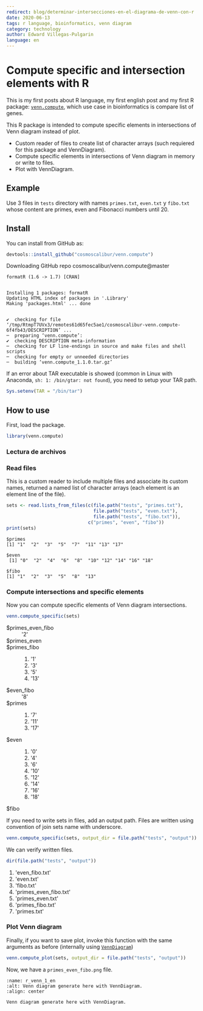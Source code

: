 ```yaml
---
redirect: blog/determinar-intersecciones-en-el-diagrama-de-venn-con-r
date: 2020-06-13
tags: r language, bioinformatics, venn diagram
category: technology
author: Edward Villegas-Pulgarin
language: en
---
```


# Compute specific and intersection elements with R

This is my first posts about R language, my first english post and my first R
package: [`venn.compute`](https://github.com/cosmoscalibur/venn.compute), which
use case in bioinformatics is compare list of genes.

This R package is intended to compute specific elements in intersections of Venn
diagram instead of plot.

- Custom reader of files to create list of character arrays (such requiered for
  this package and VennDiagram).
- Compute specific elements in intersections of Venn diagram in memory or write
  to files.
- Plot with VennDiagram.
  

## Example

Use 3 files in `tests` directory with names `primes.txt`, `even.txt` y
`fibo.txt` whose content are primes, even and Fibonacci numbers until 20.

## Install

You can install from GitHub as:

```R
devtools::install_github("cosmoscalibur/venn.compute")
```

   Downloading GitHub repo cosmoscalibur/venn.compute@master


    formatR (1.6 -> 1.7) [CRAN]


    Installing 1 packages: formatR
    Updating HTML index of packages in '.Library'
    Making 'packages.html' ... done


    ✔  checking for file ‘/tmp/RtmpT7UVx3/remotes61d65fec5ae1/cosmoscalibur-venn.compute-6f4fb43/DESCRIPTION’ ...
    ─  preparing ‘venn.compute’:
    ✔  checking DESCRIPTION meta-information
    ─  checking for LF line-endings in source and make files and shell scripts
    ─  checking for empty or unneeded directories
    ─  building ‘venn.compute_1.1.0.tar.gz’


If an error about TAR executable is showed (common in Linux with Anaconda,
`sh: 1: /bin/gtar: not found`), you need to setup your TAR path.

```R
Sys.setenv(TAR = "/bin/tar")
```


 
## How to use


First, load the package.

```r
library(venn.compute)
```

### Lectura de archivos

### Read files

This is a custom reader to include multiple files and associate its custom
names, returned a named list of character arrays (each element is an element
line of the file).

```R
sets <- read.lists_from_files(c(file.path("tests", "primes.txt"),
                                file.path("tests", "even.txt"),
                                file.path("tests", "fibo.txt")),
                              c("primes", "even", "fibo"))
print(sets)
```

    $primes
    [1] "1"  "2"  "3"  "5"  "7"  "11" "13" "17"
    
    $even
     [1] "0"  "2"  "4"  "6"  "8"  "10" "12" "14" "16" "18"
    
    $fibo
    [1] "1"  "2"  "3"  "5"  "8"  "13"
    


### Compute intersections and specific elements

Now you can compute specific elements of Venn diagram intersections.

```R
venn.compute_specific(sets)
```

<dl>
	<dt>$primes_even_fibo</dt>
		<dd>'2'</dd>
	<dt>$primes_even</dt>
		<dd></dd>
	<dt>$primes_fibo</dt>
		<dd><ol class=list-inline>
	<li>'1'</li>
	<li>'3'</li>
	<li>'5'</li>
	<li>'13'</li>
</ol>
</dd>
	<dt>$even_fibo</dt>
		<dd>'8'</dd>
	<dt>$primes</dt>
		<dd><ol class=list-inline>
	<li>'7'</li>
	<li>'11'</li>
	<li>'17'</li>
</ol>
</dd>
	<dt>$even</dt>
		<dd><ol class=list-inline>
	<li>'0'</li>
	<li>'4'</li>
	<li>'6'</li>
	<li>'10'</li>
	<li>'12'</li>
	<li>'14'</li>
	<li>'16'</li>
	<li>'18'</li>
</ol>
</dd>
	<dt>$fibo</dt>
		<dd></dd>
</dl>

If you need to write sets in files, add an output path. Files are written
using convention of join sets name with underscore.

```R
venn.compute_specific(sets, output_dir = file.path("tests", "output"))
```

We can verify written files.


```R
dir(file.path("tests", "output"))
```


<ol class=list-inline>
	<li>'even_fibo.txt'</li>
	<li>'even.txt'</li>
	<li>'fibo.txt'</li>
	<li>'primes_even_fibo.txt'</li>
	<li>'primes_even.txt'</li>
	<li>'primes_fibo.txt'</li>
	<li>'primes.txt'</li>
</ol>


### Plot Venn diagram

Finally, if you want to save plot, invoke this function with the same arguments
as before (internally using
[`VennDiagram`](https://cran.r-project.org/web/packages/VennDiagram/index.html))

```r
venn.compute_plot(sets, output_dir = file.path("tests", "output"))
```

Now, we have a `primes_even_fibo.png` file.  

```{figure} /images/determinar-intersecciones-en-el-diagrama-de-venn-con-r/primes_even_fibo.png
:name: r_venn_1_en
:alt: Venn diagram generate here with VennDiagram.
:align: center

Venn diagram generate here with VennDiagram.
```
